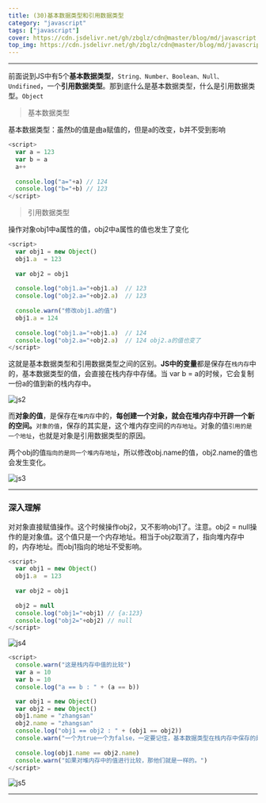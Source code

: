 ```yaml
---
title: (30)基本数据类型和引用数据类型
category: "javascript"
tags: ["javascript"]
cover: https://cdn.jsdelivr.net/gh/zbglz/cdn@master/blog/md/javascript.svg
top_img: https://cdn.jsdelivr.net/gh/zbglz/cdn@master/blog/md/javascript.svg
---
```


***

前面说到JS中有5个**基本数据类型**，`String、Number、Boolean、Null、Undifined`，一个**引用数据类型**。那到底什么是基本数据类型，什么是引用数据类型。`Object`

> 基本数据类型


基本数据类型：虽然b的值是由a赋值的，但是a的改变，b并不受到影响


```js js
<script>
  var a = 123
  var b = a
  a++
  
  console.log("a="+a) // 124
  console.log("b="+b) // 123
</script>
```


> 引用数据类型


操作对象obj1中a属性的值，obj2中a属性的值也发生了变化


```js js
<script>
  var obj1 = new Object()
  obj1.a  = 123
  
  var obj2 = obj1
  
  console.log("obj1.a="+obj1.a)  // 123
  console.log("obj2.a="+obj2.a)  // 123
  
  console.warn("修改obj1.a的值")
  obj1.a = 124
  
  console.log("obj1.a="+obj1.a)  // 124
  console.log("obj2.a="+obj2.a)  // 124 obj2.a的值也变了
</script>
```


这就是基本数据类型和引用数据类型之间的区别。**JS中的变量**都是保存在`栈内存`中的，基本数据类型的值，会直接在栈内存中存储。当 var b = a的时候，它会复制一份a的值到新的栈内存中。

![js2](https://cdn.jsdelivr.net/gh/zbglz/cdn@master/blog/md/js2.png)


而**对象的值**，是保存在`堆内存`中的，**每创建一个对象，就会在堆内存中开辟一个新的空间。**`对象的值`，保存的其实是，这个堆内存空间的`内存地址`。对象的值`引用的是一个地址`，也就是对象是引用数据类型的原因。

两个obj的值`指向的是同一个堆内存地址`，所以修改obj.name的值，obj2.name的值也会发生变化。

![js3](https://cdn.jsdelivr.net/gh/zbglz/cdn@master/blog/md/js3.png)


***

### 深入理解

对对象直接赋值操作。这个时候操作obj2，又不影响obj1了。注意。obj2 = null操作的是对象值。这个值只是一个内存地址。相当于obj2取消了，指向堆内存中的，内存地址。而obj1指向的地址不受影响。


```js js
<script>
  var obj1 = new Object()
  obj1.a  = 123
  
  var obj2 = obj1
  
  obj2 = null
  console.log("obj1="+obj1) // {a:123}
  console.log("obj2="+obj2) // null
</script>
```


![js4](https://cdn.jsdelivr.net/gh/zbglz/cdn@master/blog/md/js4.png)


```js js
<script>
  console.warn("这是栈内存中值的比较")
  var a = 10
  var b = 10
  console.log("a == b : " + (a == b))

  var obj1 = new Object()
  var obj2 = new Object()
  obj1.name = "zhangsan"
  obj2.name = "zhangsan"
  console.log("obj1 == obj2 : " + (obj1 == obj2))
  console.warn("一个为true一个为false，一定要记住，基本数据类型在栈内存中保存的是值，而引用数据类型保存的只是一个堆内存地址，当我们new一个对象时，就会在堆内存中生成一个新的内存地址，虽然看起来一样，但他们的内存地址不同。")
  
  console.log(obj1.name == obj2.name)
  console.warn("如果对堆内存中的值进行比较，那他们就是一样的。")
</script>
```


![js5](https://cdn.jsdelivr.net/gh/zbglz/cdn@master/blog/md/js5.png)


***